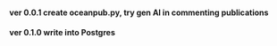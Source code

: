 #### ver 0.0.1 create oceanpub.py, try gen AI in commenting publications

#### ver 0.1.0 write into Postgres
